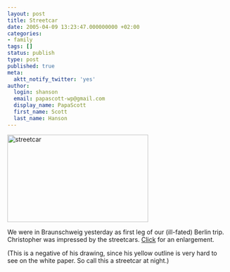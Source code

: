 ```yaml
---
layout: post
title: Streetcar
date: 2005-04-09 13:23:47.000000000 +02:00
categories:
- family
tags: []
status: publish
type: post
published: true
meta:
  aktt_notify_twitter: 'yes'
author:
  login: shanson
  email: papascott-wp@gmail.com
  display_name: PapaScott
  first_name: Scott
  last_name: Hanson
---
```

<p><a href="http://www.papascott.de/fotos/streetcar1.php" onclick="window.open('http://www.papascott.de/fotos/streetcar1.php','popup','width=640,height=399,scrollbars=no,resizable=no,toolbar=no,directories=no,location=no,menubar=no,status=no,left=0,top=0'); return false"><img src="http://www.papascott.de/wordpress/wp-content/uploads/2005/04/streetcar-thumb.jpg" width="320" height="199" border="0" alt="streetcar" /></a></p>
<p>We were in Braunschweig yesterday as first leg of our (ill-fated) Berlin trip. Christopher was impressed by the streetcars. <a href="http://www.papascott.de/fotos/streetcar1.php" onclick="window.open('http://www.papascott.de/fotos/streetcar1.php','popup','width=640,height=399,scrollbars=no,resizable=no,toolbar=no,directories=no,location=no,menubar=no,status=no,left=0,top=0'); return false">Click</a> for an enlargement.</p>
<p>(This is a negative of his drawing, since his yellow outline is very hard to see on the white paper. So call this a streetcar at night.)</p>
